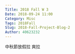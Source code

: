 ```yaml
---
Title: 2018 Fall W 3
Date: 2018-09-24 11:00
Category: Misc
Tags: 2018Fall
Slug: 2018-Fall-Project-Blog-2
Author: 40623232
---
```

中秋節放假拉 爽拉 

<!-- PELICAN_END_SUMMARY -->



